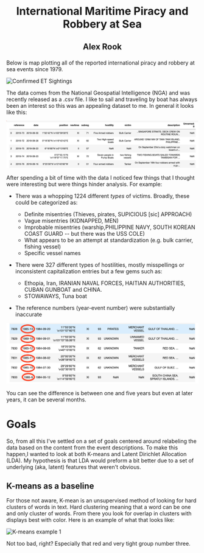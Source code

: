 
# <p style="text-align: center;">International Maritime Piracy and Robbery at Sea </p>
## <p style="text-align: center;">Alex Rook </p>




Below is map plotting all of the reported international piracy and robbery at sea events since 1979.

![Confirmed ET Sightings](images/all_events.png "All international piracy and robbery at sea events since 1979")

The data comes from the National Geospatial Intelligence (NGA) and was recently released as a .csv file. I like to sail and traveling by boat has always been an interest so this was an appealing dataset to me. In general it looks like this:

![Confirmed ET Sightings](images/imported_raw_data.png "pandas df of raw piracy data")

After spending a bit of time with the data I noticed few things that I thought were interesting but were things hinder analysis. For example:

* There was a whopping 1224 different _types_ of victims. Broadly, these could be categorized as:
    - Definite misentries (Thieves, pirates, SUPICIOUS [sic] APPROACH) 
    - Vague misentries (KIDNAPPED, MEN)
    - Improbable misentries (warship,PHILIPPINE NAVY, SOUTH KOREAN COAST GUARD -- but there was the USS COLE)
    - What appears to be an attempt at standardization (e.g. bulk carrier, fishing vessel)
    - Specific vessel names

* There were 327 different types of hostilities, mostly misspellings or inconsistent capitalization entries but a few gems such as:
    - Ethopia, Iran, IRANIAN NAVAL FORCES, HAITIAN AUTHORITIES, CUBAN GUNBOAT and CHINA.  
    - STOWAWAYS, Tuna boat

* The reference numbers (year-event number) were substantially inaccurate

![Reference-Date Discrepancies](images/reference-date_discrepencies.png "Reference-Date Discrepancies")

You can see the difference is between one and five years but even at later years, it can be several months.

# Goals
So, from all this I've settled on a set of goals centered around relabeling the data based on the content from the event descriptions. To make this happen,I wanted to look at both K-means and Latent Dirichlet Allocation (LDA). My hypothesis is that LDA would preform a bit better due to a set of underlying (aka, latent) features that weren't obvious.

## K-means as a baseline
For those not aware, K-mean is an unsupervised method of looking for hard clusters of words in text. Hard clustering meaning that a word can be one and only cluster of words. From there you look for overlap in clusters with displays best with color. Here is an example of what that looks like:

![K-means example 1](images/K-means_example_1.png "K means example 1")

Not too bad, right? Especially that red and very tight group number three. 
